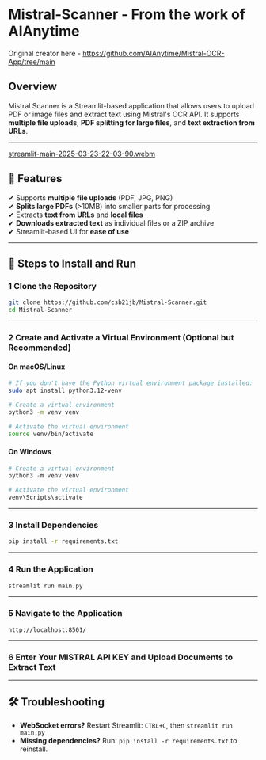# Mistral-Scanner - From the work of AIAnytime
Original creator here - https://github.com/AIAnytime/Mistral-OCR-App/tree/main

## Overview
Mistral Scanner is a Streamlit-based application that allows users to upload PDF or image files and extract text using Mistral's OCR API. It supports **multiple file uploads**, **PDF splitting for large files**, and **text extraction from URLs**.

---

[streamlit-main-2025-03-23-22-03-90.webm](https://github.com/user-attachments/assets/2d16ff04-e5ba-405c-b2f7-af6819e12132)

## 🎯 Features
✔ Supports **multiple file uploads** (PDF, JPG, PNG)  
✔ **Splits large PDFs** (>10MB) into smaller parts for processing  
✔ Extracts **text from URLs** and **local files**  
✔ **Downloads extracted text** as individual files or a ZIP archive  
✔ Streamlit-based UI for **ease of use**  

---

## 🚀 Steps to Install and Run

### 1 Clone the Repository
```bash
git clone https://github.com/csb21jb/Mistral-Scanner.git
cd Mistral-Scanner
```

---

### 2 Create and Activate a Virtual Environment (Optional but Recommended)

#### **On macOS/Linux**
```bash
# If you don't have the Python virtual environment package installed:
sudo apt install python3.12-venv

# Create a virtual environment
python3 -m venv venv

# Activate the virtual environment
source venv/bin/activate
```

#### **On Windows**
```powershell
# Create a virtual environment
python3 -m venv venv

# Activate the virtual environment
venv\Scripts\activate
```

---

### 3 Install Dependencies
```bash
pip install -r requirements.txt
```

---

### 4 Run the Application
```bash
streamlit run main.py
```

---
###  5 Navigate to the Application
```
http://localhost:8501/
```
---
###  6 Enter Your MISTRAL API KEY and Upload Documents to Extract Text

---

## 🛠 Troubleshooting
- **WebSocket errors?** Restart Streamlit: `CTRL+C`, then `streamlit run main.py`
- **Missing dependencies?** Run: `pip install -r requirements.txt` to reinstall.

